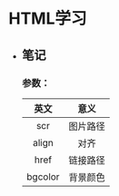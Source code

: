 # HTML学习
* ## 笔记
  ### 参数：
  
  |英文|意义|
  |:--:|:--:|
  |scr|图片路径| 
  |align|对齐|
  |href|链接路径| 
  |bgcolor|背景颜色|
  
<p align = "right"><p>
